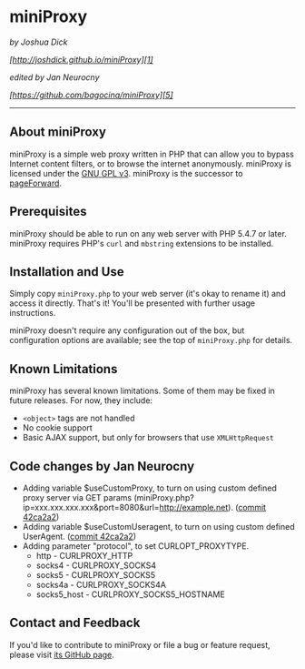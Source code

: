 # miniProxy

*by Joshua Dick*

*[http://joshdick.github.io/miniProxy][1]*

*edited by Jan Neurocny*

*[https://github.com/bagocina/miniProxy][5]*

---

## About miniProxy

miniProxy is a simple web proxy written in PHP that can allow you to bypass Internet content filters, or to browse the internet anonymously. miniProxy is licensed under the [GNU GPL v3][2]. miniProxy is the successor to [pageForward][3].

## Prerequisites

miniProxy should be able to run on any web server with PHP 5.4.7 or later. miniProxy requires PHP's `curl` and `mbstring` extensions to be installed.

## Installation and Use

Simply copy `miniProxy.php` to your web server (it's okay to rename it) and access it directly. That's it! You'll be presented with further usage instructions.

miniProxy doesn't require any configuration out of the box, but configuration options are available; see the top of `miniProxy.php` for details.

## Known Limitations

miniProxy has several known limitations. Some of them may be fixed in future releases. For now, they include:

* `<object>` tags are not handled
* No cookie support
* Basic AJAX support, but only for browsers that use `XMLHttpRequest`

## Code changes by Jan Neurocny
* Adding variable $useCustomProxy, to turn on using custom defined proxy server via GET params (miniProxy.php?ip=xxx.xxx.xxx.xxx&port=8080&url=http://example.net). ([commit 42ca2a2][6])
* Adding variable $useCustomUseragent, to turn on using custom defined UserAgent. ([commit 42ca2a2][6])
* Adding parameter "protocol", to set CURLOPT_PROXYTYPE. 
  * http - CURLPROXY_HTTP
  * socks4 - CURLPROXY_SOCKS4
  * socks5 - CURLPROXY_SOCKS5
  * socks4a - CURLPROXY_SOCKS4A
  * socks5_host - CURLPROXY_SOCKS5_HOSTNAME

## Contact and Feedback

If you'd like to contribute to miniProxy or file a bug or feature request, please visit [its GitHub page][4].

  [1]: http://joshdick.github.io/miniProxy
  [2]: http://www.gnu.org/licenses/gpl.html
  [3]: http://pageforward.sf.net
  [4]: https://github.com/joshdick/miniProxy
  [5]: https://github.com/bagocina/miniProxy
  [6]: https://github.com/bagocina/miniProxy/commit/42ca2a29e53fa2f2f97fef78700977ec057bcf82